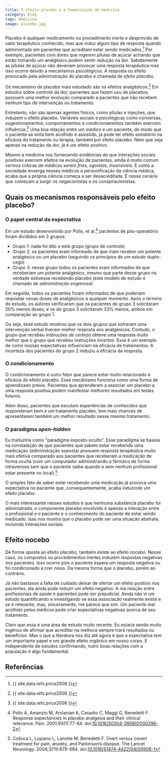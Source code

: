 ```yaml
---
title: O efeito placebo e a humanização da medicina
category: blog
tags: Medicina
image: placebo.jpg
---
```


Placebo é qualquer medicamento ou procedimento inerte e desprovido de valor terapêutico conhecido, mas que induz algum tipo de resposta quando administrado em pacientes que acreditam estar sendo medicados.[^1] Por exemplo, pacientes com dores que ingerem pílulas de açúcar achando que estão tomando um analgésico podem sentir redução na dor. Sabidamente as pílulas de açúcar não deveriam provocar uma resposta terapêutica mas isso ocorre devido a mecanismos psicológicos. A resposta ou efeito provocado pela administração do placebo é chamada de _efeito placebo_.

Os mecanismo de placebo mais estudado são os efeitos analgésicos.[^1] Em estudos sobre controle da dor, pacientes que fazem uso de placebos possuem uma melhor evolução comparado a pacientes que não recebem nenhum tipo de intervenção ou tratamento.

Entretanto, não são apenas agentes físicos, como pílulas e injeções, que induzem o efeito placebo. Variáveis sociais e psicológicas como conversas, sugestionamentos, comportamentos e condicionamentos também exercem influência.[^1] Uma boa relação entre um médico e um paciente, de modo que o paciente se sinta bem acolhido e assistido, já pode ter efeito somatório na eficácia do tratamento ou terapia, também por efeito placebo. Nem que seja apenas na redução da dor, já é um efeito positivo.

Mesmo a medicina nos fornecendo evidências de que interações sociais positivas exercem efeitos na evolução de pacientes, ainda é muito comum vermos críticas de médicos serem _frios_, _egoístas_, _insensíveis_. E como a sociedade enxerga nesses médicos a personificação da ciência médica, acaba que a própria ciência começa a ser desacreditada. É nesse cenário que começam a surgir os negacionistas e os conspiracionistas.

## Quais os mecanismos responsáveis pelo efeito placebo?
### O papel central da expectativa
Em um estudo desenvolvido por Pollo, et al.[^3] pacientes de pós-operatório foram divididos em 3 grupos:

- Grupo 1: nada foi dito a este grupo (grupo de controle)
- Grupo 2: os pacientes eram informado de que iriam receber um potente analgésico _ou_ um placebo (seguindo os princípios de um estudo duplo-cego)
- Grupo 3: nesse grupo todos os pacientes eram informados de que receberiam um potente analgésico, mesmo que parte desse grupo na verdade estivesse recebendo placebo (este modelo de estudo é chamado de _administração enganosa_)

Em seguida, todos os pacientes foram informados de que poderiam requisitar novas doses de analgésicos a qualquer momento. Após o término do estudo, os autores verificaram que os pacientes do grupo 3 solicitaram 20% menos doses, e os do grupo 3 solicitaram 33% menos, ambos em comparação ao grupo 1.

Ou seja, esse estudo mostrou que os dois grupos que sofreram uma intervenção verbal tiveram melhor resposta aos analgésicos. Contudo, o grupo que recebeu instruções _de certeza_ obteve uma resposta muito melhor que o grupo que recebeu instruções _incertas_. Esse é um exemplo de como nossas expectativas influenciam na eficácia de tratamentos. A incerteza dos pacientes do grupo 2 reduziu a eficácia da resposta.

### O condicionamento
O condicionamento é outro fator que parece estar muito relacionado à eficácia do efeito placebo. Esse mecânismo funciona como uma forma de aprendizado prévio. Pacientes que aprenderam a associar um placebo a uma resposta positiva podem manifestar melhores resultados em testes futuros.

Além disso, pacientes que escutam experiências de conhecidos que responderam bem a um tratamento placebo, tem mais chances de apresentarem também um melhor resultado nesse mesmo tratamento.

### O paradigma _open-hidden_
Eu traduziria como "paradigma exposto-oculto". Esse paradigma se baseia na constatação de que pacientes que sabem estar recebendo uma medicação (administração exposta) possuem resposta terapêutica muito mais efetiva comparado aos pacientes que receberam a medicação de forma oculta (com um computador administrando o fármaco de forma intravenosa sem que o paciente saiba quando e sem nenhum profissional estar presente no local).[^4]

O simples fato de saber estar recebendo uma medicação já provoca uma expectativa no paciente que, consequentemente, acaba induzindo um efeito placebo.

O mais interessante nesses estudos é que nenhuma substância placebo foi administrada, o componente placebo envolvido é apenas a interação entre o profissional e o paciente e o conhecimento do paciente de estar sendo medicado. Isso nos mostra que o placebo pode ser uma situação abstrata, incluindo interações sociais.

## Efeito nocebo
De forma oposta ao efeito placebo, também existe ao efeito _nocebo_. Nesse caso, os compostos ou procedimentos inertes induzem respostas negativas nos pacientes. Isso ocorre pois o paciente espera um resposta negativa ou foi condicionado a crer nisso. Da mesma forma que o placebo, porém ao contrário.

Já não bastasse a falta de cuidado deixar de ofertar um efeito positivo nos pacientes, ela ainda pode induzir um efeito negativo. A má relação entre profissionais de saúde e pacientes pode ser prejudicial. Ainda não vi um estudo quantificando e investigando se essa associação realmente existe e se é relevante, mas, sinceramente, me parece que sim. Um paciente mal acolhido pelos médicos pode criar expectativas negativas acerca de seu tratamento.

Claro que essa é uma área de estudo muito recente. Eu estaria sendo muito ingênuo de afirmar que acreditar na melhora sempre trará resultados ou benefícios. Mas o que a literatura nos diz até agora é que a expectativa tem um importante papel e um grande efeito orgânico em nosso corpo. E independente de estudos confirmando, nutrir boas relações com a população é algo fundamental.

## Referências
[^1]: {{ site.data.refs.price2008 }}
[^2]: {{ site.data.refs.machado2005 }}
[^3]: Pollo A, Amanzio M, Arslanian A, Casadio C, Maggi G, Benedetti F. Response expectancies in placebo analgesia and their clinical relevance: Pain. 2001;93(1):77-84. doi:[10.1016/S0304-3959(01)00296-2](https://journals.lww.com/pain/Abstract/2001/07000/Response_expectancies_in_placebo_analgesia_and.10.aspx)
[^4]: Colloca L, Lopiano L, Lanotte M, Benedetti F. Overt versus covert treatment for pain, anxiety, and Parkinson’s disease. The Lancet Neurology. 2004;3(11):679-684. doi:[10.1016/S1474-4422(04)00908-1][4]
[^5]: Kirsch I, Weixel LJ. Double-blind versus deceptive administration of a placebo. Behavioral Neuroscience. 1988;102(2):319-323. doi:[10.1037/0735-7044.102.2.319][5]

[4]: https://www.thelancet.com/journals/laneur/article/PIIS1474-4422(04)00908-1/fulltext
[5]: https://psycnet.apa.org/record/1988-22817-001
